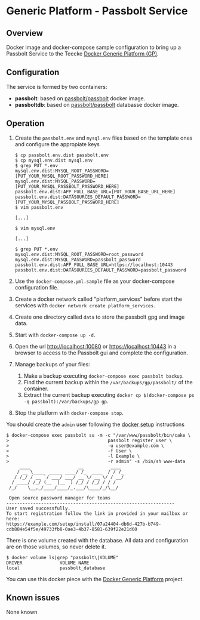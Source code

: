 # Generic Platform - Passbolt Service

## Overview

Docker image and docker-compose sample configuration to bring up a Passbolt Service to the Teecke [Docker Generic Platform (GP)](https://github.com/teecke/docker-generic-platform).

## Configuration

The service is formed by two containers:

- **passbolt**: based on [passbolt/passbolt](https://hub.docker.com/r/passbolt/passbolt) docker image.
- **passboltdb**: based on [passbolt/passbolt](https://hub.docker.com/_/mariadb) databasse docker image.

## Operation

1. Create the `passbolt.env` and `mysql.env` files based on the template ones and configure the appropiate keys

    ```console
    $ cp passbolt.env.dist passbolt.env
    $ cp mysql.env.dist mysql.env
    $ grep PUT *.env
    mysql.env.dist:MYSQL_ROOT_PASSWORD=[PUT_YOUR_MYSQL_ROOT_PASSWORD_HERE]
    mysql.env.dist:MYSQL_PASSWORD=[PUT_YOUR_MYSQL_PASSBOLT_PASSWORD_HERE]
    passbolt.env.dist:APP_FULL_BASE_URL=[PUT_YOUR_BASE_URL_HERE]
    passbolt.env.dist:DATASOURCES_DEFAULT_PASSWORD=[PUT_YOUR_MYSQL_PASSBOLT_PASSWORD_HERE]
    $ vim passbolt.env

    [...]

    $ vim mysql.env

    [...]

    $ grep PUT *.env
    mysql.env.dist:MYSQL_ROOT_PASSWORD=root_password
    mysql.env.dist:MYSQL_PASSWORD=passbolt_password
    passbolt.env.dist:APP_FULL_BASE_URL=https://localhost:10443
    passbolt.env.dist:DATASOURCES_DEFAULT_PASSWORD=passbolt_password

    ```

2. Use the `docker-compose.yml.sample` file as your docker-compose configuration file.

3. Create a docker network called "platform_services" before start the services with `docker network create platform_services`.

4. Create one directory called `data` to store the passbolt gpg and image data.

5. Start with `docker-compose up -d`.

6. Open the url <http://localhost:10080> or <https://localhost:10443> in a browser to access to the Passbolt gui and complete the configuration.

7. Manage backups of your files:

   1. Make a backup executing `docker-compose exec passbolt backup`.
   2. Find the current backup within the `/var/backups/gp/passbolt/` of the container.
   3. Extract the current backup executing `docker cp $(docker-compose ps -q passbolt):/var/backups/gp gp`.

8. Stop the platform with `docker-compose stop`.

You should create the `admin` user following the [docker setup](https://help.passbolt.com/hosting/install/ce/docker.html) instructions

```console
$ docker-compose exec passbolt su -m -c "/var/www/passbolt/bin/cake \
>                                     passbolt register_user \
>                                     -u user@example.com \
>                                     -f User \
>                                     -l Example \
>                                     -r admin" -s /bin/sh www-data
     ____                  __          ____  
    / __ \____  _____ ____/ /_  ____  / / /_ 
   / /_/ / __ `/ ___/ ___/ __ \/ __ \/ / __/ 
  / ____/ /_/ (__  |__  ) /_/ / /_/ / / /    
 /_/    \__,_/____/____/_.___/\____/_/\__/   

 Open source password manager for teams
---------------------------------------------------------------
User saved successfully.
To start registration follow the link in provided in your mailbox or here: 
https://example.com/setup/install/07a24404-db6d-427b-b749-cdb884e54f5e/49733fb8-0ae3-4b37-8581-639f22e21d60
```

There is one volume created with the database. All data and configuration are on those volumes, so never delete it.

```console
$ docker volume ls|grep "passbolt\|VOLUME"
DRIVER              VOLUME NAME
local               passbolt_database
```

You can use this docker piece with the [Docker Generic Platform](https://github.com/teecke/docker-generic-platform) project.

## Known issues

None known
